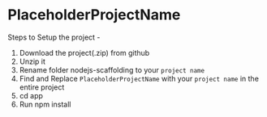 # PlaceholderProjectName

Steps to Setup the project - 
1. Download the project(.zip) from github
2. Unzip it 
3. Rename folder nodejs-scaffolding to your `project name`
4. Find and Replace `PlaceholderProjectName` with your `project name` in the entire project
5. cd app
6. Run npm install
